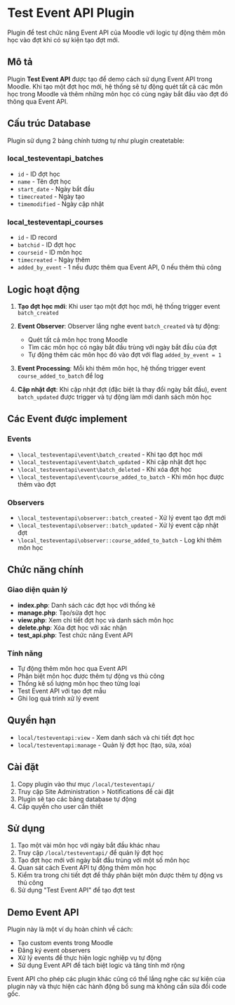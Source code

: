 # Test Event API Plugin

Plugin để test chức năng Event API của Moodle với logic tự động thêm môn học vào đợt khi có sự kiện tạo đợt mới.

## Mô tả

Plugin **Test Event API** được tạo để demo cách sử dụng Event API trong Moodle. Khi tạo một đợt học mới, hệ thống sẽ tự động quét tất cả các môn học trong Moodle và thêm những môn học có cùng ngày bắt đầu vào đợt đó thông qua Event API.

## Cấu trúc Database

Plugin sử dụng 2 bảng chính tương tự như plugin createtable:

### local_testeventapi_batches
- `id` - ID đợt học
- `name` - Tên đợt học  
- `start_date` - Ngày bắt đầu
- `timecreated` - Ngày tạo
- `timemodified` - Ngày cập nhật

### local_testeventapi_courses
- `id` - ID record
- `batchid` - ID đợt học
- `courseid` - ID môn học
- `timecreated` - Ngày thêm
- `added_by_event` - 1 nếu được thêm qua Event API, 0 nếu thêm thủ công

## Logic hoạt động

1. **Tạo đợt học mới**: Khi user tạo một đợt học mới, hệ thống trigger event `batch_created`

2. **Event Observer**: Observer lắng nghe event `batch_created` và tự động:
   - Quét tất cả môn học trong Moodle
   - Tìm các môn học có ngày bắt đầu trùng với ngày bắt đầu của đợt
   - Tự động thêm các môn học đó vào đợt với flag `added_by_event = 1`

3. **Event Processing**: Mỗi khi thêm môn học, hệ thống trigger event `course_added_to_batch` để log

4. **Cập nhật đợt**: Khi cập nhật đợt (đặc biệt là thay đổi ngày bắt đầu), event `batch_updated` được trigger và tự động làm mới danh sách môn học

## Các Event được implement

### Events
- `\local_testeventapi\event\batch_created` - Khi tạo đợt học mới
- `\local_testeventapi\event\batch_updated` - Khi cập nhật đợt học  
- `\local_testeventapi\event\batch_deleted` - Khi xóa đợt học
- `\local_testeventapi\event\course_added_to_batch` - Khi môn học được thêm vào đợt

### Observers
- `\local_testeventapi\observer::batch_created` - Xử lý event tạo đợt mới
- `\local_testeventapi\observer::batch_updated` - Xử lý event cập nhật đợt
- `\local_testeventapi\observer::course_added_to_batch` - Log khi thêm môn học

## Chức năng chính

### Giao diện quản lý
- **index.php**: Danh sách các đợt học với thống kê
- **manage.php**: Tạo/sửa đợt học
- **view.php**: Xem chi tiết đợt học và danh sách môn học
- **delete.php**: Xóa đợt học với xác nhận
- **test_api.php**: Test chức năng Event API

### Tính năng
- Tự động thêm môn học qua Event API
- Phân biệt môn học được thêm tự động vs thủ công
- Thống kê số lượng môn học theo từng loại
- Test Event API với tạo đợt mẫu
- Ghi log quá trình xử lý event

## Quyền hạn

- `local/testeventapi:view` - Xem danh sách và chi tiết đợt học
- `local/testeventapi:manage` - Quản lý đợt học (tạo, sửa, xóa)

## Cài đặt

1. Copy plugin vào thư mục `/local/testeventapi/`
2. Truy cập Site Administration > Notifications để cài đặt
3. Plugin sẽ tạo các bảng database tự động
4. Cấp quyền cho user cần thiết

## Sử dụng

1. Tạo một vài môn học với ngày bắt đầu khác nhau
2. Truy cập `/local/testeventapi/` để quản lý đợt học
3. Tạo đợt học mới với ngày bắt đầu trùng với một số môn học
4. Quan sát cách Event API tự động thêm môn học
5. Kiểm tra trong chi tiết đợt để thấy phân biệt môn được thêm tự động vs thủ công
6. Sử dụng "Test Event API" để tạo đợt test

## Demo Event API

Plugin này là một ví dụ hoàn chỉnh về cách:
- Tạo custom events trong Moodle
- Đăng ký event observers
- Xử lý events để thực hiện logic nghiệp vụ tự động
- Sử dụng Event API để tách biệt logic và tăng tính mở rộng

Event API cho phép các plugin khác cũng có thể lắng nghe các sự kiện của plugin này và thực hiện các hành động bổ sung mà không cần sửa đổi code gốc.